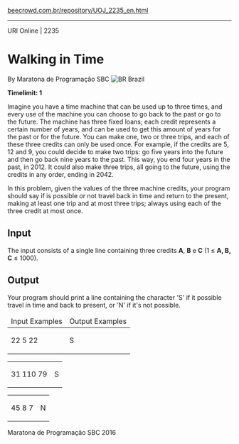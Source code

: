 <p><a href="https://www.beecrowd.com.br/repository/UOJ_2235_en.html">beecrowd.com.br/repository/UOJ_2235_en.html</a></p><hr>
<div>
  <span>URI Online | 2235</span>
  <h1>Walking in Time</h1>
  <div>
    <p>By Maratona de Programação SBC <img src="https://resources.beecrowd.com.br/gallery/images/flags/br.gif" alt="BR"> Brazil</p>
  </div>
  <strong>Timelimit: 1</strong>
</div>
<div>
<div>
  <p>Imagine you have a time machine that can be used up to three times, and every use of the machine you can choose to go back to the past or go to the future. The machine has three fixed loans; each credit represents a certain number of years, and can be used to get this amount of years for the past or for the future. You can make one, two or three trips, and each of these three credits can only be used once. For example, if the credits are 5, 12 and 9, you could decide to make two trips: go five years into the future and then go back nine years to the past. This way, you end four years in the past, in 2012. It could also make three trips, all going to the future, using the credits in any order, ending in 2042.</p>
  <p>
  In this problem, given the values of the three machine credits, your program should say if is possible or not travel back in time and return to the present, making at least one trip and at most three trips; always using each of the three credit at most once.</p>
</div>
<h2>Input</h2>
<div>
<p>The input consists of a single line containing three credits <strong>A</strong>, <strong>B</strong> e <strong>C</strong> (1 ≤ <strong>A, B, C</strong> ≤ 1000).</p></div>
<h2>Output</h2>
<div>
  <p>Your program should print a line containing the character 'S' if it possible travel in time and back to present, or 'N' if it's not possible.</p>
</div>
<div></div>
<table>
  <thead>
    <tr>
      <td>Input Examples</td>
      <td>Output Examples</td>
    </tr>
  </thead>
  <tbody>
    <tr>
      <td>
        <p>22 5 22</p>
      </td>
      <td>
        <p>S</p>
      </td>
    </tr>
  </tbody>
</table>
<div></div>
<table>
  <thead>
  </thead>
  <tbody>
    <tr>
      <td>
        <p>31 110 79</p>
      </td>
      <td>
        <p>S</p>
      </td>
    </tr>
  </tbody>
</table>
<div></div>
  <table>
    <thead>
    </thead>
    <tbody>
      <tr>
        <td>
          <p>45 8 7</p>
        </td>
        <td>
          <p>N</p>
        </td>
      </tr>
    </tbody>
  </table>
  <p>
  Maratona de Programação SBC 2016</p>
</div>